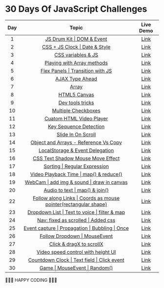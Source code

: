 # 30 Days Of JavaScript Challenges


| Day      | Topic | Live Demo|
| :-----------: | :-----------: | :-----------: |
| 1      | [JS Drum Kit \| DOM & Event](./JS30/Day_1)       | [Link](https://rawcdn.githack.com/Fazle-Rakib/Learning-JS/1eb4ed3c4d87e338acae2e094ae92bc6431d5697/Challenges/JS30/Day_1/index.html)
| 2   |      [CSS + JS Clock \| Date & Style](./JS30/Day_2)   | [Link](https://rawcdn.githack.com/Fazle-Rakib/Learning-JS/50ff3784f0ffca634b78b0b4982715941cc5d77b/Challenges/JS30/Day_2/index.html)
| 3  |       [CSS variables & JS](./JS30/Day_3)       | [Link](https://rawcdn.githack.com/Fazle-Rakib/Learning-JS/272ca0285c08b246a05ad6a0d78d88a5c0c87f26/Challenges/JS30/Day_3/index.html)
| 4  |       [Playing with Array methods](./JS30/Day_4)       | [Link]()
| 5  |       [Flex Panels \| Transition with JS ](./JS30/Day_5)       | [Link](https://rawcdn.githack.com/Fazle-Rakib/Learning-JS/272ca0285c08b246a05ad6a0d78d88a5c0c87f26/Challenges/JS30/Day_5/index.html)
| 6  |       [AJAX Type Ahead](./JS30/Day_6)       | [Link]()
| 7  |       [Array](./JS30/Day_7)       | [Link]()
| 8  |       [HTML5 Canvas](./JS30/Day_8)       | [Link]()
| 9  |       [Dev tools tricks](./JS30/Day_9)       | [Link]()
| 10  |       [Multiple Checkboxes](./JS30/Day_10)       | [Link]()
| 11  |       [Cuatom HTML Video Player](./JS30/Day_11)       | [Link]()
| 12  |       [Key Sequence Detection](./JS30/Day_12)       | [Link]()
| 13  |       [Slide In On Scroll](./JS30/Day_13)       | [Link]()
| 14  |       [Object and Arrays - Reference Vs Copy](./JS30/Day_14)       | [Link]()
| 15  |       [LocalStorage & Event Delegation](./JS30/Day_15)       | [Link]()
| 16  |       [CSS Text Shadow Mouse Move Effect](./JS30/Day_16)       | [Link]()
| 17  |       [Sorting \| Regular Expression](./JS30/Day_17)       | [Link]()
| 18  |       [Video Playback Time \| map() & reduce() ](./JS30/Day_18)       | [Link]()
| 19  |       [WebCam \| add img & sound \| draw in canvas](./JS30/Day_19)       | [Link]()
| 20  |       [Audio to text \| map() & join()](./JS30/Day_20)       | [Link]()
| 22  |       [Follow along Links \| Coords as mouse pointer(rectangular shape)](./JS30/Day_22)       | [Link]()
| 23  |       [Dropdown List \| Text to voice \| filter & map](./JS30/Day_23)       | [Link]()
| 24  |       [Nav: fixed as scrolled \| Added css](./JS30/Day_24)       | [Link]()
| 25  |       [Event capture \| Propagation \| Bubbling \| Once](./JS30/Day_25)       | [Link]()
| 26  |       [Follow Dropdown \| MouseEvent](./JS30/Day_26)       | [Link]()
| 27  |       [Click & dragX to scrollX](./JS30/Day_27)       | [Link]()
| 28  |       [Video speed control with height UI](./JS30/Day_28)       | [Link]()
| 29  |       [Countdown Clock \| Text field \| Click event](./JS30/Day_29)       | [Link]()
| 30  |       [Game \| MouseEvent \| Random()](./JS30/Day_30)       | [Link](#)





🧡🧡🧡 HAPPY CODING 🧡🧡🧡

